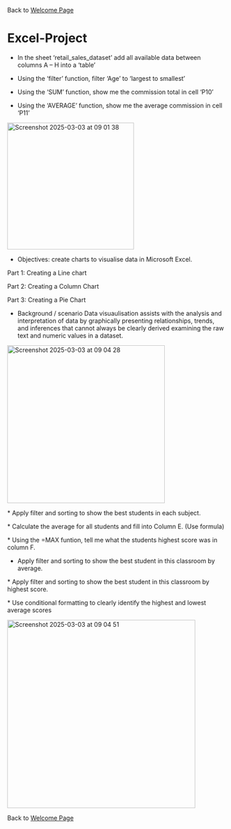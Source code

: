 Back to [Welcome Page](https://adambouzgan.github.io/Welcome-To-My-Portfolio/)

# Excel-Project

* In the sheet ‘retail_sales_dataset’ add all available data between columns A – H into a ‘table’

* Using the ‘filter’ function, filter ‘Age’ to ‘largest to smallest’

* Using the ‘SUM’ function, show me the commission total in cell ‘P10’

* Using the ‘AVERAGE’ function, show me the average commission in cell ‘P11’

<img width="291" alt="Screenshot 2025-03-03 at 09 01 38" src="https://github.com/user-attachments/assets/f5e3cfd7-d8b7-4b84-a4b9-3f1c8c15fae0" />

* Objectives: create charts to visualise data in Microsoft Excel.

Part 1: Creating a Line chart

Part 2: Creating a Column Chart

Part 3: Creating a Pie Chart

* Background / scenario
Data visuaulisation assists with the analysis and interpretation of data by graphically
presenting relationships, trends, and inferences that cannot always be clearly derived examining the raw text and numeric values in a dataset.

<img width="362" alt="Screenshot 2025-03-03 at 09 04 28" src="https://github.com/user-attachments/assets/1975f036-8dc1-49bd-821f-9ee9a4500e2f" />

﻿﻿﻿* Apply filter and sorting to show the best students in each subject.
   
﻿﻿﻿* Calculate the average for all students and fill into Column E. (Use formula)
   
﻿﻿﻿* Using the =MAX funtion, tell me what the students highest score was in column F.
   
* Apply filter and sorting to show the best student in this classroom by average.

﻿﻿﻿* Apply filter and sorting to show the best student in this classroom by highest score.
  
﻿﻿﻿* Use conditional formatting to clearly identify the highest and lowest average scores

<img width="432" alt="Screenshot 2025-03-03 at 09 04 51" src="https://github.com/user-attachments/assets/473db96d-caba-404e-837e-148692f08a37" />


Back to [Welcome Page](https://adambouzgan.github.io/Welcome-To-My-Portfolio/)


